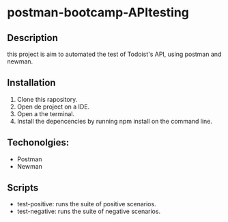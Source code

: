 # postman-bootcamp-APItesting

## Description
this project is aim to automated the test of Todoist's API, using postman and newman.

## Installation
1. Clone this rapository.
2. Open de project on a IDE.
3. Open a the terminal.
4. Install the depencencies by running npm install on the command line.

## Techonolgies:
- Postman
- Newman

## Scripts
- test-positive: runs the suite of positive scenarios.
- test-negative: runs the suite of negative scenarios.
